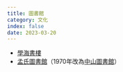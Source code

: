 ```yaml
---
title: 圖書館
category: 文化
index: false
date: 2023-03-20
---
```

<adsense></adsense>

- [學海書樓](hok-hoi-library.md)
- [孟氏圖書館](man-chi-library.md)（1970年改為[中山圖書館](sun-yat-sen-library.md)）